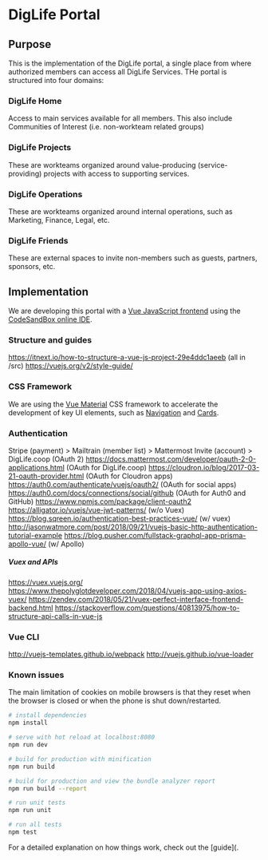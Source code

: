 # DigLife Portal
## Purpose
This is the implementation of the DigLife portal, a single place from where authorized members can access all DigLife Services. THe portal is structured into four domains:

### DigLife Home
Access to main services available for all members. This also include Communities of Interest (i.e. non-workteam related groups) 
### DigLife Projects
These are workteams organized around value-producing (service-providing) projects with access to supporting services.
### DigLife Operations
These are workteams organized around internal operations, such as Marketing, Finance, Legal, etc.
### DigLife Friends
These are external spaces to invite non-members such as guests, partners, sponsors, etc.

## Implementation
We are developing this portal with a [Vue JavaScript frontend](https://vuejs.org/) using the [CodeSandBox online IDE](https://codesandbox.io/). 

### Structure and guides
https://itnext.io/how-to-structure-a-vue-js-project-29e4ddc1aeeb (all in /src)
https://vuejs.org/v2/style-guide/

### CSS Framework
We are using the [Vue Material](https://vuematerial.io/) CSS framework to accelerate the development of key UI elements, such as [Navigation](https://vuematerial.io/components/drawer) and [Cards](https://vuematerial.io/components/card). 

### Authentication
Stripe (payment) > Mailtrain (member list) > Mattermost Invite (account) > DigLife.coop (OAuth 2)
https://docs.mattermost.com/developer/oauth-2-0-applications.html (OAuth for DigLife.coop)
https://cloudron.io/blog/2017-03-21-oauth-provider.html (OAuth for Cloudron  apps)
https://auth0.com/authenticate/vuejs/oauth2/ (OAuth for social apps)
https://auth0.com/docs/connections/social/github (OAuth for Auth0 and GitHub)
https://www.npmjs.com/package/client-oauth2 
https://alligator.io/vuejs/vue-jwt-patterns/ (w/o Vuex)
https://blog.sqreen.io/authentication-best-practices-vue/ (w/ vuex)
http://jasonwatmore.com/post/2018/09/21/vuejs-basic-http-authentication-tutorial-example 
https://blog.pusher.com/fullstack-graphql-app-prisma-apollo-vue/ (w/ Apollo)

##### Vuex and APIs
https://vuex.vuejs.org/
https://www.thepolyglotdeveloper.com/2018/04/vuejs-app-using-axios-vuex/
https://zendev.com/2018/05/21/vuex-perfect-interface-frontend-backend.html
https://stackoverflow.com/questions/40813975/how-to-structure-api-calls-in-vue-js 

### Vue CLI
http://vuejs-templates.github.io/webpack
http://vuejs.github.io/vue-loader

### Known issues
The main limitation of cookies on mobile browsers is that they reset when the browser is closed or when the phone is shut down/restarted.

``` bash
# install dependencies
npm install

# serve with hot reload at localhost:8080
npm run dev

# build for production with minification
npm run build

# build for production and view the bundle analyzer report
npm run build --report

# run unit tests
npm run unit

# run all tests
npm test
```

For a detailed explanation on how things work, check out the [guide](.
